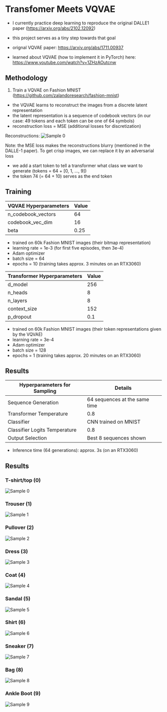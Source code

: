 # Transfomer Meets VQVAE

- I currently practice deep learning to reproduce the original DALLE1 paper (https://arxiv.org/abs/2102.12092)
- this project serves as a tiny step towards that goal
  
- orignal VQVAE paper: https://arxiv.org/abs/1711.00937
- learned about VQVAE (how to implement it in PyTorch) here: https://www.youtube.com/watch?v=1ZHzAOutcnw

## Methodology

1. Train a VQVAE on Fashion MNIST (https://github.com/zalandoresearch/fashion-mnist)
- the VQVAE learns to reconstruct the images from a discrete latent representation
- the latent representation is a sequence of codebook vectors (in our case: 49 tokens and each token can be one of 64 symbols)
- reconstruction loss = MSE (additional losses for discretization)

Reconstructions:
![Sample 0](img/10_epochs_tanh_mse.png)

Note: the MSE loss makes the reconstructions blurry (mentioned in the DALLE-1 paper). To get crisp images, we can replace it by an adversarial loss

- we add a start token to tell a transformer what class we want to generate (tokens = 64 + [0, 1, ..., 9])
- the token 74 (= 64 + 10) serves as the end token
  
## Training

| VQVAE Hyperparameters | Value |
|-----------------------------|-------|
| n_codebook_vectors        | 64   |
| codebook_vec_dim          | 16     |
| beta   |    0.25 |

- trained on 60k Fashion MNIST images (their bitmap representation)
- learning rate = 1e-3 (for first five episodes, then 3e-4)
- Adam optimizer
- batch size = 64
- epochs = 10 (training takes approx. 3 minutes on an RTX3060)

| Transformer Hyperparameters | Value |
|-----------------------------|-------|
| d_model                     | 256   |
| n_heads                     | 8     |
| n_layers                    | 8     |
| context_size                | 152   |
| p_dropout                   | 0.1   |

- trained on 60k Fashion MNIST images (their token representations given by the VQVAE)
- learning rate = 3e-4
- Adam optimizer
- batch size = 128
- epochs = 1 (training takes approx. 20 minutes on an RTX3060)

## Results

| Hyperparameters for Sampling  |          Details          |
|-------------------------------|---------------------------|
| Sequence Generation           | 64 sequences at the same time |
| Transformer Temperature       | 0.8                        |
| Classifier                    | CNN trained on MNIST      |
| Classifier Logits Temperature | 0.8                        |
| Output Selection              | Best 8 sequences shown    |

- Inference time (64 generations): approx. 3s (on an RTX3060)

## Results

### T-shirt/top (0)
![Sample 0](img/0.png)

### Trouser (1)
![Sample 1](img/1.png)

### Pullover (2)
![Sample 2](img/2.png)

### Dress (3)
![Sample 3](img/3.png)

### Coat (4)
![Sample 4](img/4.png)

### Sandal (5)
![Sample 5](img/5.png)

### Shirt (6)
![Sample 6](img/6.png)

### Sneaker (7)
![Sample 7](img/7.png)

### Bag (8)
![Sample 8](img/8.png)

### Ankle Boot (9)
![Sample 9](img/9.png)
